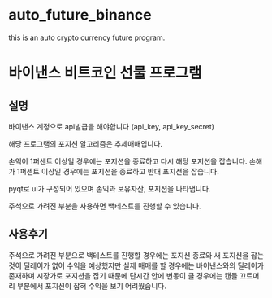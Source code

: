 # auto_future_binance
this is an auto crypto currency future program.

# 바이낸스 비트코인 선물 프로그램

## 설명

바이낸스 계정으로 api발급을 해야합니다 (api_key, api_key_secret)

해당 프로그램의 포지션 알고리즘은 추세매매입니다.

손익이 1퍼센트 이상일 경우에는 포지션을 종료하고 다시 해당 포지션을 잡습니다.
손해가 1퍼센트 이상일 경우에는 포지션을 종료하고 반대 포지션을 잡습니다.

pyqt로 ui가 구성되어 있으며 손익과 보유자산, 포지션을 나타냅니다.

주석으로 가려진 부분을 사용하면 백테스트를 진행할 수 있습니다.

## 사용후기

주석으로 가려진 부분으로 백테스트를 진행할 경우에는 포지션 종료와 새 포지션을 잡는 것이 딜레이가 없어 수익을 예상했지만
실제 매매를 할 경우에는 바이낸스와의 딜레이가 존재하며 시장가로 포지션을 잡기 때문에 
단시간 안에 변동이 클 경우에는 캔들 끄트머리 부분에서 포지션이 잡혀 수익을 보기 어려웠습니다.
